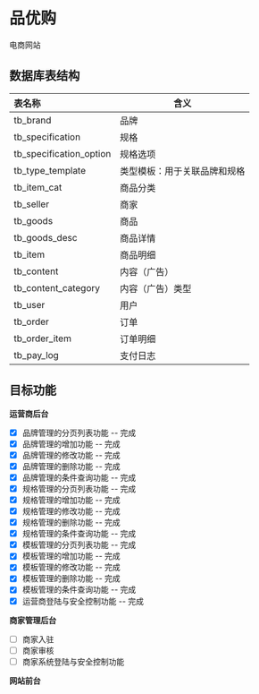 # 品优购
电商网站



## 数据库表结构


| 表名称 | 含义 |
| :------- | ---- |
| tb_brand | 品牌 |
| tb_specification | 规格 |
| tb_specification_option | 规格选项 |
| tb_type_template | 类型模板：用于关联品牌和规格 |
| tb_item_cat | 商品分类 |
| tb_seller | 商家 |
| tb_goods | 商品 |
| tb_goods_desc | 商品详情 |
| tb_item | 商品明细 |
| tb_content | 内容（广告） |
| tb_content_category | 内容（广告）类型 |
| tb_user | 用户 |
| tb_order | 订单 |
| tb_order_item | 订单明细 |
| tb_pay_log | 支付日志 |



## 目标功能

**运营商后台**

- [x] 品牌管理的分页列表功能 -- 完成 
- [x] 品牌管理的增加功能 -- 完成
- [x] 品牌管理的修改功能 -- 完成
- [x] 品牌管理的删除功能 -- 完成
- [x] 品牌管理的条件查询功能 -- 完成
- [x] 规格管理的分页列表功能 -- 完成 
- [x] 规格管理的增加功能 -- 完成
- [x] 规格管理的修改功能 -- 完成
- [x] 规格管理的删除功能 -- 完成
- [x] 规格管理的条件查询功能 -- 完成
- [x] 模板管理的分页列表功能 -- 完成 
- [x] 模板管理的增加功能 -- 完成
- [x] 模板管理的修改功能 -- 完成
- [x] 模板管理的删除功能 -- 完成
- [x] 模板管理的条件查询功能 -- 完成
- [x] 运营商登陆与安全控制功能 -- 完成

**商家管理后台**

- [ ] 商家入驻
- [ ] 商家审核
- [ ] 商家系统登陆与安全控制功能

**网站前台**